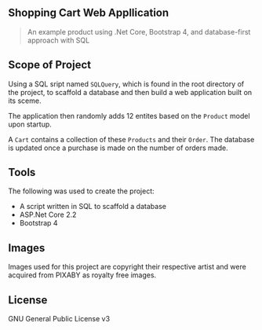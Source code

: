 ## Shopping Cart Web Appllication
> An example product using .Net Core, Bootstrap 4, and database-first approach with SQL

## Scope of Project
Using a SQL sript named `SQLQuery`, which is found in the root directory of the project, to scaffold a database and then build a web application built on its sceme.

The application then randomly adds 12 entites based on the `Product` model upon startup.

A `Cart` contains a collection of these `Products` and their `Order`. The database is updated once a purchase is made on the number of orders made.

## Tools
The following was used to create the project:
- A script written in SQL to scaffold a database
- ASP.Net Core 2.2
- Bootstrap 4

## Images
Images used for this project are copyright their respective artist and were acquired from PIXABY as royalty free images.

## License
GNU General Public License v3
